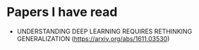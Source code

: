 # Papers I have read

- UNDERSTANDING DEEP LEARNING REQUIRES RETHINKING GENERALIZATION (https://arxiv.org/abs/1611.03530)

